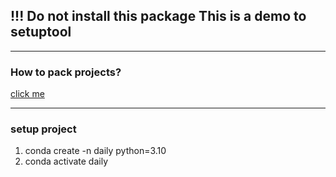 ## !!! Do not install this package This is a demo to setuptool 

---

### How to pack projects? 
[click me](https://packaging.python.org/en/latest/tutorials/packaging-projects/)
***

### setup project
1. conda create -n daily python=3.10
2. conda activate daily